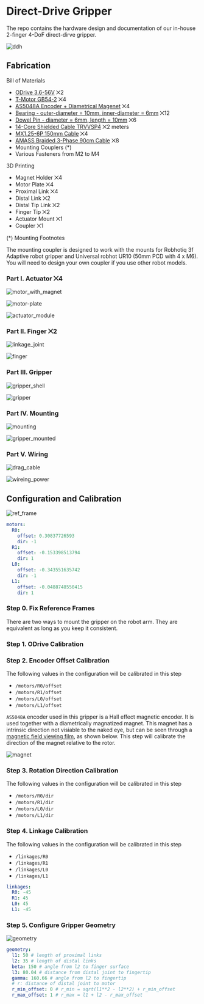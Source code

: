 # Direct-Drive Gripper

The repo contains the hardware design and documentation of our in-house 2-finger 4-DoF direct-dirve gripper.

![ddh](/Users/sheep/Code/ddh_hardware/images/ddh.gif)

## Fabrication



Bill of Materials

- [ODrive 3.6-56V](https://odriverobotics.com/shop/odrive-v36) ⨉2
- [T-Motor GB54-2](https://store.tmotor.com/goods.php?id=445) ⨉4
- [AS5048A Encoder + Diametrical Magenet](https://item.taobao.com/item.htm?id=619004953504) ⨉4
- [Bearing - outer-diameter = 10mm, inner-diameter = 6mm](https://item.taobao.com/item.htm?id=649671875461) ⨉12
- [Dowel Pin - diameter = 6mm, length = 10mm](https://detail.tmall.com/item.htm?id=522002486638) ⨉6
- [14-Core Shielded Cable TRVVSP4](https://detail.tmall.com/item.htm?id=649477061772) ⨉2 meters
- [MX1.25-6P 150mm Cable](https://item.taobao.com/item.htm?id=607231799768) ⨉4
- [AMASS Braided 3-Phase 90cm Cable](https://item.taobao.com/item.htm?id=520248392055) ⨉8
- Mounting Couplers (*)
- Various Fasteners from M2 to M4



3D Printing 

- Magnet Holder ⨉4
- Motor Plate ⨉4
- Proximal Link ⨉4
- Distal Link ⨉2
- Distal Tip Link ⨉2
- Finger Tip ⨉2
- Actuator Mount ⨉1
- Coupler ⨉1



(*) Mounting Footnotes

The mounting coupler is designed to work with the mounts for Robhotiq 3f Adaptive robot gripper and Universal robhot UR10 (50mm PCD with 4 x M6). You will need to design your own coupler if you use other robot models. 



### Part I. Actuator ⨉4

![motor_with_magnet](images/motor_with_magnet.png)

![motor-plate](images/motor-plate.png)

![actuator_module](images/actuator-module.png)

### Part II. Finger ⨉2

![linkage_joint](images/linkage_joint.png)

![finger](images/finger.png)

### Part III. Gripper

![gripper_shell](images/gripper_shell.png)

![gripper](images/gripper.png)

### Part IV. Mounting

![mounting](images/mounting.png)

![gripper_mounted](images/gripper_mounted.png)

### Part V. Wiring

![drag_cable](images/wiring.png)

![wireing_power](images/wiring-power.png)



## Configuration and Calibration

![ref_frame](images/ref_frame.png)

```yaml
motors:
  R0:
    offset: 0.30837726593
    dir: -1
  R1:
    offset: -0.153398513794
    dir: 1
  L0:
    offset: -0.343551635742
    dir: -1
  L1:
    offset: -0.0488748550415
    dir: 1
```

### Step 0. Fix Reference Frames 

There are two ways to mount the gripper on the robot arm. They are equivalent as long as you keep it consistent.



### Step 1. ODrive Calibration



### Step 2. Encoder Offset Calibration

The following values in the configuration will be calibrated in this step

- `/motors/R0/offset`
- `/motors/R1/offset`
- `/motors/L0/offset`
- `/motors/L1/offset`



`AS5048A` encoder used in this gripper is a Hall effect magnetic encoder. It is used together with a diametrically magnatized magnet. This magnet has a intrinsic direction not visiable to the naked eye, but can be seen through a [magnetic field viewing film](https://en.wikipedia.org/wiki/Magnetic_field_viewing_film), as shown below. This step will calibrate the direction of the magnet relative to the rotor.



![magnet](images/magnet.png)



### Step 3. Rotation Direction Calibration

The following values in the configuration will be calibrated in this step

- `/motors/R0/dir`
- `/motors/R1/dir`
- `/motors/L0/dir`
- `/motors/L1/dir`



### Step 4. Linkage Calibration

The following values in the configuration will be calibrated in this step

- `/linkages/R0`
- `/linkages/R1`
- `/linkages/L0`
- `/linkages/L1`

```yaml
linkages:
  R0: -45
  R1: 45
  L0: 45
  L1: -45
```



### Step 5. Configure Gripper Geometry

![geometry](images/ddh_geometry.png)

```yaml
geometry:
  l1: 50 # length of proximal links
  l2: 35 # length of distal links
  beta: 150 # angle from l2 to finger surface 
  l3: 80.04 # distance from distal joint to fingertip
  gamma: 160.66 # angle from l2 to fingertip
  # r: distance of distal joint to motor
  r_min_offset: 0 # r_min = sqrt(l1**2 - l2**2) + r_min_offset
  r_max_offset: 1 # r_max = l1 + l2 - r_max_offset
```

